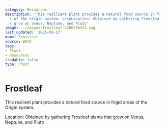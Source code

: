 ```yaml
---
category: Resources
description: "This resilient plant provides a natural food source in frigid areas\
  \ of the Origin system. \n\nLocation: Obtained by gathering Frostleaf plants that\
  \ grow on Venus, Neptune, and Pluto"
image: ../images/frostleaf-528659b4f2.png
last_updated: '2025-09-17'
name: Frostleaf
source: WFCD
tags:
- Plant
- Resources
tradable: false
type: Plant
---
```


# Frostleaf

This resilient plant provides a natural food source in frigid areas of the Origin system. 

Location: Obtained by gathering Frostleaf plants that grow on Venus, Neptune, and Pluto

